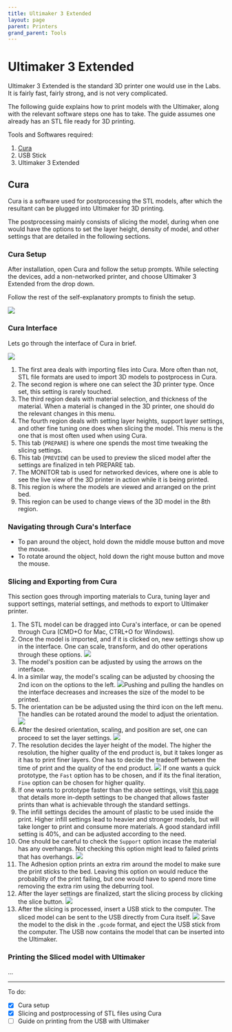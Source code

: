 ```yaml
---
title: Ultimaker 3 Extended
layout: page
parent: Printers
grand_parent: Tools
---
```


# Ultimaker 3 Extended

Ultimaker 3 Extended is the standard 3D printer one would use in the Labs. It is fairly fast, fairly strong, and is not very complicated.

The following guide explains how to print models with the Ultimaker, along with the relevant software steps one has to take. The guide assumes one already has an STL file ready for 3D printing.

Tools and Softwares required:

1.  [Cura](https://ultimaker.com/software/ultimaker-cura)
2.  USB Stick
3.  Ultimaker 3 Extended

## Cura

Cura is a software used for postprocessing the STL models, after which the resultant can be plugged into Ultimaker for 3D printing.

The postprocessing mainly consists of slicing the model, during when one would have the options to set the layer height, density of model, and other settings that are detailed in the following sections.

### Cura Setup

After installation, open Cura and follow the setup prompts. While selecting the devices, add a non-networked printer, and choose Ultimaker 3 Extended from the drop down.

Follow the rest of the self-explanatory prompts to finish the setup.

![](../../assets/images/Ultimaker3_Guide/CuraSetup.png)

### Cura Interface

Lets go through the interface of Cura in brief.

![](../../assets/images/Ultimaker3_Guide/CuraHome.png)

1. The first area deals with importing files into Cura. More often than not, STL file formats are used to import 3D models to postprocess in Cura.
2. The second region is where one can select the 3D printer type. Once set, this setting is rarely touched.
3. The third region deals with material selection, and thickness of the material. When a material is changed in the 3D printer, one should do the relevant changes in this menu.
4. The fourth region deals with setting layer heights, support layer settings, and other fine tuning one does when slicing the model. This menu is the one that is most often used when using Cura.
5. This tab (`PREPARE`) is where one spends the most time tweaking the slicing settings.
6. This tab (`PREVIEW`) can be used to preview the sliced model after the settings are finalized in teh PREPARE tab.
7. The MONITOR tab is used for networked devices, where one is able to see the live view of the 3D printer in action while it is being printed.
8. This region is where the models are viewed and arranged on the print bed.
9. This region can be used to change views of the 3D model in the 8th region.

### Navigating through Cura's Interface

-   To pan around the object, hold down the middle mouse button and move the mouse.
-   To rotate around the object, hold down the right mouse button and move the mouse.

### Slicing and Exporting from Cura

This section goes through importing materials to Cura, tuning layer and support settings, material settings, and methods to export to Ultimaker printer.

1. The STL model can be dragged into Cura's interface, or can be opened through Cura (CMD+O for Mac, CTRL+O for Windows).
2. Once the model is imported, and if it is clicked on, new settings show up in the interface. One can scale, transform, and do other operations through these options. ![](../../assets/images/Ultimaker3_Guide/ModelImport.png)
3. The model's position can be adjusted by using the arrows on the interface.
4. In a similar way, the model's scaling can be adjusted by choosing the 2nd icon on the options to the left. ![](../../assets/images/Ultimaker3_Guide/Scaling.png)Pushing and pulling the handles on the interface decreases and increases the size of the model to be printed.
5. The orientation can be be adjusted using the third icon on the left menu. The handles can be rotated around the model to adjust the orientation. ![](../../assets/images/Ultimaker3_Guide/Orientation.png)
6. After the desired orientation, scaling, and position are set, one can proceed to set the layer settings. ![](../../assets/images/Ultimaker3_Guide/LayerSettings.png)
7. The resolution decides the layer height of the model. The higher the resolution, the higher quality of the end product is, but it takes longer as it has to print finer layers. One has to decide the tradeoff between the time of print and the quality of the end product. ![](../../assets/images/Ultimaker3_Guide/LayerResolution.png) If one wants a quick prototype, the `Fast` option has to be chosen, and if its the final iteration, `Fine` option can be chosen for higher quality.
8. If one wants to prototype faster than the above settings, visit [this page](../../how_to/print_faster.md) that details more in-depth settings to be changed that allows faster prints than what is achievable through the standard settings.
9. The infill settings decides the amount of plastic to be used inside the print. Higher infill settings lead to heavier and stronger models, but will take longer to print and consume more materials. A good standard infill setting is 40%, and can be adjusted according to the need.
10. One should be careful to check the `Support` option incase the material has any overhangs. Not checking this option might lead to failed prints that has overhangs. ![](../../assets/images/Ultimaker3_Guide/Support.png)
11. The Adhesion option prints an extra rim around the model to make sure the print sticks to the bed. Leaving this option on would reduce the probability of the print failing, but one would have to spend more time removing the extra rim using the deburring tool.
12. After the layer settings are finalized, start the slicing process by clicking the slice button. ![](../../assets/images/Ultimaker3_Guide/slicing.png)
13. After the slicing is processed, insert a USB stick to the computer. The sliced model can be sent to the USB directly from Cura itself. ![](../../assets/images/Ultimaker3_Guide/savetodisk.png) Save the model to the disk in the `.gcode` format, and eject the USB stick from the computer. The USB now contains the model that can be inserted into the Ultimaker.

### Printing the Sliced model with Ultimaker

...

---

To do:

-   [x] Cura setup
-   [x] Slicing and postprocessing of STL files using Cura
-   [ ] Guide on printing from the USB with Ultimaker
